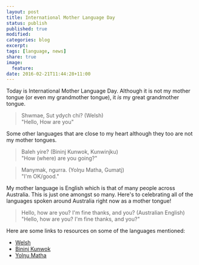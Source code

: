 ```yaml
---
layout: post
title: International Mother Language Day
status: publish
published: true
modified:
categories: blog
excerpt:
tags: [language, news]
share: true
image:
  feature:
date: 2016-02-21T11:44:28+11:00
---
```

 
Today is International Mother Language Day. Although it is not my mother tongue (or even my grandmother tongue), it *is* my great grandmother tongue.
 
> Shwmae, Sut ydych chi? (Welsh)  
> "Hello, How are you"
 
Some other languages that are close to my heart although they too are not my mother tongues.
 
> Baleh yire? (Bininj Kunwok, Kunwinjku)   
> "How (where) are you going?"
 
> Manymak, ngurra. (Yolŋu Matha, Gumatj)  
> "I'm OK/good."
 
My mother language is English which is that of many people across Australia. This is just one amongst so many. Here's to celebrating all of the languages spoken around Australia right now as a mother tongue!
 
> Hello, how are you? I'm fine thanks, and you? (Australian English)  
> "Hello, how are you? I'm fine thanks, and you?"
 
Here are some links to resources on some of the languages mentioned:  
 
* [Welsh](http://www.bbc.co.uk/wales/learning/learnwelsh/)
* [Bininj Kunwok](http://bininjgunwok.org.au)
* [Yolŋu Matha](http://learnline.cdu.edu.au/yolngustudies/)  
 
